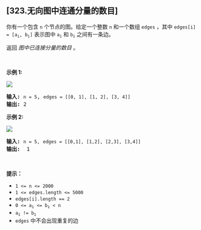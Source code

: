 ## [323.无向图中连通分量的数目]
<p>你有一个包含&nbsp;<code>n</code> 个节点的图。给定一个整数 <code>n</code> 和一个数组&nbsp;<code>edges</code>&nbsp;，其中&nbsp;<code>edges[i] = [a<sub>i</sub>, b<sub>i</sub>]</code>&nbsp;表示图中&nbsp;<code>a<sub>i</sub></code>&nbsp;和&nbsp;<code>b<sub>i</sub></code>&nbsp;之间有一条边。</p>

<p>返回 <em>图中已连接分量的数目</em>&nbsp;。</p>

<p>&nbsp;</p>

<p><strong>示例 1:</strong></p>

<p><img src="https://assets.leetcode.com/uploads/2021/03/14/conn1-graph.jpg" /></p>

<pre>
<strong>输入: </strong><code>n = 5</code>, <code>edges = [[0, 1], [1, 2], [3, 4]]</code>
<strong>输出: </strong>2
</pre>

<p><strong>示例 2:</strong></p>

<p><img src="https://assets.leetcode.com/uploads/2021/03/14/conn2-graph.jpg" /></p>

<pre>
<strong>输入: </strong><code>n = 5,</code> <code>edges = [[0,1], [1,2], [2,3], [3,4]]</code>
<strong>输出:&nbsp;&nbsp;</strong>1</pre>

<p>&nbsp;</p>

<p><strong>提示：</strong></p>

<ul>
	<li><code>1 &lt;= n &lt;= 2000</code></li>
	<li><code>1 &lt;= edges.length &lt;= 5000</code></li>
	<li><code>edges[i].length == 2</code></li>
	<li><code>0 &lt;= a<sub>i</sub>&nbsp;&lt;= b<sub>i</sub>&nbsp;&lt; n</code></li>
	<li><code>a<sub>i</sub>&nbsp;!= b<sub>i</sub></code></li>
	<li><code>edges</code> 中不会出现重复的边</li>
</ul>
